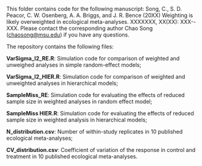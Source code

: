 This folder contains code for the following manuscript: Song, C., S. D. Peacor, C. W. Osenberg, A. A. Briggs, and J. R. Bence (20XX) Weighting is likely overweighted in ecological meta-analyses. XXXXXXX, XX(XX): XXX--XXX. Please contact the corresponding author Chao Song (chaosong@msu.edu) if you have any questions.

The repository contains the following files:

**VarSigma_I2_RE.R**: Simulation code for comparison of weighted and unweighed analyses in simple random-effect models;

**VarSigma_I2_HIER.R**: Simulation code for comparison of weighted and unweighted analyses in hierarchical models;

**SampleMiss_RE**: Simulation code for evaluating the effects of reduced sample size in weighted analyses in random effect model;

**SampleMiss HIER.R**: Simulation code for evaluating the effects of reduced sample size in weighted analysis in hierarchical models;

**N_distribution.csv**: Number of within-study replicates in 10 published ecological meta-analyses;

**CV_distribution.csv**: Coefficient of variation of the response in control and treatment in 10 published ecological meta-analyses.
